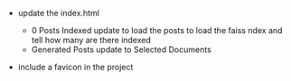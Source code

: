 - update the index.html 
    - 0 Posts Indexed update to load the posts to  load the faiss ndex and tell how many are there indexed 
    - Generated Posts update to Selected Documents

- include a favicon in the project

